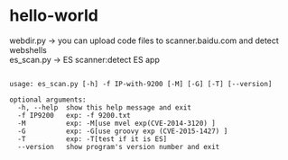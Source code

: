 # hello-world
webdir.py -> you can upload code files to scanner.baidu.com and detect webshells  <br />
es_scan.py -> ES scanner:detect ES app  <br />

<pre><code>
usage: es_scan.py [-h] -f IP-with-9200 [-M] [-G] [-T] [--version]

optional arguments:
  -h, --help  show this help message and exit
  -f IP9200   exp: -f 9200.txt
  -M          exp: -M[use mvel exp(CVE-2014-3120) ]
  -G          exp: -G[use groovy exp (CVE-2015-1427) ]
  -T          exp: -T[test if it is ES]
  --version   show program's version number and exit
</code></pre>
